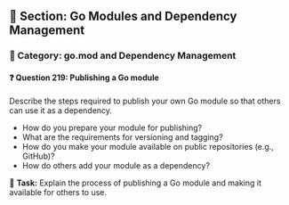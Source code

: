 ## 📘 Section: Go Modules and Dependency Management
### 🔹 Category: go.mod and Dependency Management
#### ❓ Question 219: Publishing a Go module

Describe the steps required to publish your own Go module so that others can use it as a dependency.

- How do you prepare your module for publishing?
- What are the requirements for versioning and tagging?
- How do you make your module available on public repositories (e.g., GitHub)?
- How do others add your module as a dependency?

🔧 **Task:** Explain the process of publishing a Go module and making it available for others to use.